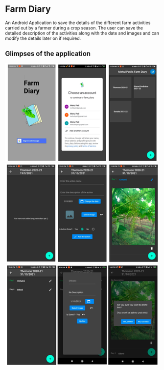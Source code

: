 # Farm Diary

An Android Application to save the details of the different farm activities carried out by a farmer during a crop season.
The user can save the detailed description of the activities along with the date and images and can modify the details later on if required.


## Glimpses of the application

![](https://github.com/patilmehul/FarmDiary/blob/main/Application%20Screenshots/Screenshot%20from%202021-11-15%2021-42-50.png)
![](https://github.com/patilmehul/FarmDiary/blob/main/Application%20Screenshots/Screenshot%20from%202021-11-15%2021-43-10.png)
![](https://github.com/patilmehul/FarmDiary/blob/main/Application%20Screenshots/Screenshot%20from%202021-11-15%2021-43-32.png)
